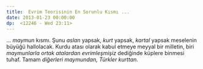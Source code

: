 ```yaml
---
title:  Evrim Teorisinin En Sorunlu Kısmı ... 
date: 2013-01-23 00:00:00
dp:  <12246 - Wed 23:11>
---
```



... _maymun_ kısmı. Şunu _aslan_ yapsak, _kurt_ yapsak, _kartal_
yapsak meselenin büyüğü hallolacak. Kurdu atası olarak kabul etmeye
meyyal bir milletin, biri _maymunlarla ortak atalardan evrimleşmişiz_
dediğinde küplere binmesi tuhaf. Tamam _diğerleri maymundan, Türkler
kurttan._


